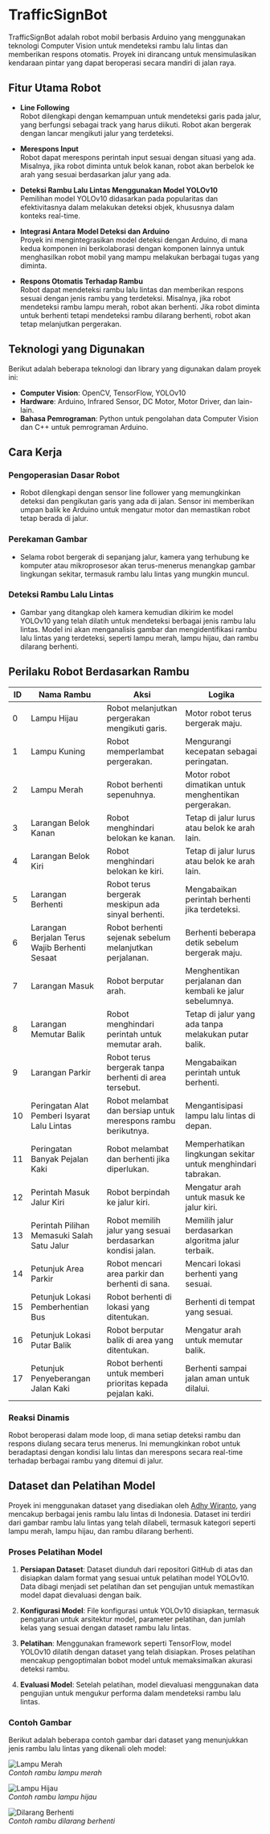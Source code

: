 # TrafficSignBot

TrafficSignBot adalah robot mobil berbasis Arduino yang menggunakan teknologi Computer Vision untuk mendeteksi rambu lalu lintas dan memberikan respons otomatis. Proyek ini dirancang untuk mensimulasikan kendaraan pintar yang dapat beroperasi secara mandiri di jalan raya.

## Fitur Utama Robot

- **Line Following**  
  Robot dilengkapi dengan kemampuan untuk mendeteksi garis pada jalur, yang berfungsi sebagai track yang harus diikuti. Robot akan bergerak dengan lancar mengikuti jalur yang terdeteksi.

- **Merespons Input**  
  Robot dapat merespons perintah input sesuai dengan situasi yang ada. Misalnya, jika robot diminta untuk belok kanan, robot akan berbelok ke arah yang sesuai berdasarkan jalur yang ada.

- **Deteksi Rambu Lalu Lintas Menggunakan Model YOLOv10**  
  Pemilihan model YOLOv10 didasarkan pada popularitas dan efektivitasnya dalam melakukan deteksi objek, khususnya dalam konteks real-time.

- **Integrasi Antara Model Deteksi dan Arduino**  
  Proyek ini mengintegrasikan model deteksi dengan Arduino, di mana kedua komponen ini berkolaborasi dengan komponen lainnya untuk menghasilkan robot mobil yang mampu melakukan berbagai tugas yang diminta.

- **Respons Otomatis Terhadap Rambu**  
  Robot dapat mendeteksi rambu lalu lintas dan memberikan respons sesuai dengan jenis rambu yang terdeteksi. Misalnya, jika robot mendeteksi rambu lampu merah, robot akan berhenti. Jika robot diminta untuk berhenti tetapi mendeteksi rambu dilarang berhenti, robot akan tetap melanjutkan pergerakan.

## Teknologi yang Digunakan

Berikut adalah beberapa teknologi dan library yang digunakan dalam proyek ini:

- **Computer Vision**: OpenCV, TensorFlow, YOLOv10
- **Hardware**: Arduino, Infrared Sensor, DC Motor, Motor Driver, dan lain-lain.
- **Bahasa Pemrograman**: Python untuk pengolahan data Computer Vision dan C++ untuk pemrograman Arduino.

## Cara Kerja

### Pengoperasian Dasar Robot

- Robot dilengkapi dengan sensor line follower yang memungkinkan deteksi dan pengikutan garis yang ada di jalan. Sensor ini memberikan umpan balik ke Arduino untuk mengatur motor dan memastikan robot tetap berada di jalur.

### Perekaman Gambar

- Selama robot bergerak di sepanjang jalur, kamera yang terhubung ke komputer atau mikroprosesor akan terus-menerus menangkap gambar lingkungan sekitar, termasuk rambu lalu lintas yang mungkin muncul.

### Deteksi Rambu Lalu Lintas

- Gambar yang ditangkap oleh kamera kemudian dikirim ke model YOLOv10 yang telah dilatih untuk mendeteksi berbagai jenis rambu lalu lintas. Model ini akan menganalisis gambar dan mengidentifikasi rambu lalu lintas yang terdeteksi, seperti lampu merah, lampu hijau, dan rambu dilarang berhenti.

## Perilaku Robot Berdasarkan Rambu

| **ID** | **Nama Rambu**                                     | **Aksi**                                                                                   | **Logika**                                                                                   |
|--------|----------------------------------------------------|-------------------------------------------------------------------------------------------|---------------------------------------------------------------------------------------------|
| 0      | Lampu Hijau                                        | Robot melanjutkan pergerakan mengikuti garis.                                              | Motor robot terus bergerak maju.                                                           |
| 1      | Lampu Kuning                                       | Robot memperlambat pergerakan.                                                            | Mengurangi kecepatan sebagai peringatan.                                                   |
| 2      | Lampu Merah                                        | Robot berhenti sepenuhnya.                                                                | Motor robot dimatikan untuk menghentikan pergerakan.                                        |
| 3      | Larangan Belok Kanan                               | Robot menghindari belokan ke kanan.                                                       | Tetap di jalur lurus atau belok ke arah lain.                                              |
| 4      | Larangan Belok Kiri                                | Robot menghindari belokan ke kiri.                                                        | Tetap di jalur lurus atau belok ke arah lain.                                              |
| 5      | Larangan Berhenti                                  | Robot terus bergerak meskipun ada sinyal berhenti.                                         | Mengabaikan perintah berhenti jika terdeteksi.                                              |
| 6      | Larangan Berjalan Terus Wajib Berhenti Sesaat      | Robot berhenti sejenak sebelum melanjutkan perjalanan.                                    | Berhenti beberapa detik sebelum bergerak maju.                                             |
| 7      | Larangan Masuk                                     | Robot berputar arah.                                                                      | Menghentikan perjalanan dan kembali ke jalur sebelumnya.                                    |
| 8      | Larangan Memutar Balik                             | Robot menghindari perintah untuk memutar arah.                                             | Tetap di jalur yang ada tanpa melakukan putar balik.                                       |
| 9      | Larangan Parkir                                    | Robot terus bergerak tanpa berhenti di area tersebut.                                      | Mengabaikan perintah untuk berhenti.                                                       |
| 10     | Peringatan Alat Pemberi Isyarat Lalu Lintas        | Robot melambat dan bersiap untuk merespons rambu berikutnya.                               | Mengantisipasi lampu lalu lintas di depan.                                                 |
| 11     | Peringatan Banyak Pejalan Kaki                    | Robot melambat dan berhenti jika diperlukan.                                              | Memperhatikan lingkungan sekitar untuk menghindari tabrakan.                               |
| 12     | Perintah Masuk Jalur Kiri                          | Robot berpindah ke jalur kiri.                                                            | Mengatur arah untuk masuk ke jalur kiri.                                                   |
| 13     | Perintah Pilihan Memasuki Salah Satu Jalur         | Robot memilih jalur yang sesuai berdasarkan kondisi jalan.                                | Memilih jalur berdasarkan algoritma jalur terbaik.                                         |
| 14     | Petunjuk Area Parkir                               | Robot mencari area parkir dan berhenti di sana.                                           | Mencari lokasi berhenti yang sesuai.                                                       |
| 15     | Petunjuk Lokasi Pemberhentian Bus                 | Robot berhenti di lokasi yang ditentukan.                                                 | Berhenti di tempat yang sesuai.                                                            |
| 16     | Petunjuk Lokasi Putar Balik                       | Robot berputar balik di area yang ditentukan.                                             | Mengatur arah untuk memutar balik.                                                         |
| 17     | Petunjuk Penyeberangan Jalan Kaki                 | Robot berhenti untuk memberi prioritas kepada pejalan kaki.                               | Berhenti sampai jalan aman untuk dilalui.                                                  |

### Reaksi Dinamis

Robot beroperasi dalam mode loop, di mana setiap deteksi rambu dan respons diulang secara terus menerus. Ini memungkinkan robot untuk beradaptasi dengan kondisi lalu lintas dan merespons secara real-time terhadap berbagai rambu yang ditemui di jalur.

## Dataset dan Pelatihan Model

Proyek ini menggunakan dataset yang disediakan oleh [Adhy Wiranto](https://github.com/AdhyWiranto44/object-detection-indonesian-traffic-signs-using-yolo-algorithm), yang mencakup berbagai jenis rambu lalu lintas di Indonesia. Dataset ini terdiri dari gambar rambu lalu lintas yang telah dilabeli, termasuk kategori seperti lampu merah, lampu hijau, dan rambu dilarang berhenti.

### Proses Pelatihan Model

1. **Persiapan Dataset**: Dataset diunduh dari repositori GitHub di atas dan disiapkan dalam format yang sesuai untuk pelatihan model YOLOv10. Data dibagi menjadi set pelatihan dan set pengujian untuk memastikan model dapat dievaluasi dengan baik.

2. **Konfigurasi Model**: File konfigurasi untuk YOLOv10 disiapkan, termasuk pengaturan untuk arsitektur model, parameter pelatihan, dan jumlah kelas yang sesuai dengan dataset rambu lalu lintas.

3. **Pelatihan**: Menggunakan framework seperti TensorFlow, model YOLOv10 dilatih dengan dataset yang telah disiapkan. Proses pelatihan mencakup pengoptimalan bobot model untuk memaksimalkan akurasi deteksi rambu.

4. **Evaluasi Model**: Setelah pelatihan, model dievaluasi menggunakan data pengujian untuk mengukur performa dalam mendeteksi rambu lalu lintas.

### Contoh Gambar

Berikut adalah beberapa contoh gambar dari dataset yang menunjukkan jenis rambu lalu lintas yang dikenali oleh model:

![Lampu Merah](https://link-to-your-example-image-red-light.jpg)  
_Contoh rambu lampu merah_

![Lampu Hijau](https://link-to-your-example-image-green-light.jpg)  
_Contoh rambu lampu hijau_

![Dilarang Berhenti](https://link-to-your-example-image-no-stop.jpg)  
_Contoh rambu dilarang berhenti_

